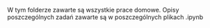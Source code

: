 W tym folderze zawarte są wszystkie prace domowe. Opisy poszczególnych zadań zawarte są w poszczególnych plikach .ipynb
